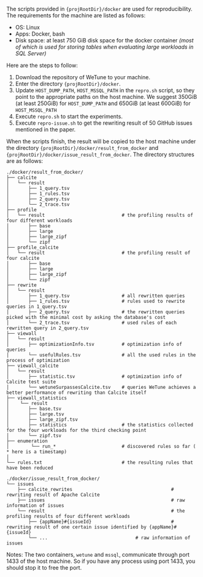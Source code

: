 The scripts provided in `{projRootDir}/docker` are used for reproducibility.
The requirements for the machine are listed as follows:
* OS: Linux
* Apps: Docker, bash
* Disk space: at least 750 GiB disk space for the docker container *(most of which is used for storing tables when evaluating large workloads in SQL Server)*

Here are the steps to follow:
1. Download the repository of WeTune to your machine.
2. Enter the directory `{projRootDir}/docker`.
3. Update `HOST_DUMP_PATH`, `HOST_MSSQL_PATH` in the `repro.sh` script, so they point to the appropriate paths on the host machine. 
We suggest 350GiB (at least 250GiB) for `HOST_DUMP_PATH` and 650GiB (at least 600GiB) for `HOST_MSSQL_PATH`
4. Execute `repro.sh` to start the experiments.
5. Execute `repro-issue.sh` to get the rewriting result of 50 GitHub issues mentioned in the paper. 

When the scripts finish, the result will be copied to the host machine under the directory 
`{projRootDir}/docker/result_from_docker` and `{projRootDir}/docker/issue_result_from_docker`. 
The directory structures are as follows:

```
./docker/result_from_docker/
├── calcite
│   └── result
│       ├── 1_query.tsv
│       ├── 1_rules.tsv
│       ├── 2_query.tsv
│       └── 2_trace.tsv
├── profile
│   └── result                            # the profiling results of four different workloads
│       ├── base
│       ├── large
│       ├── large_zipf
│       └── zipf
├── profile_calcite
│   └── result                            # the profiling result of four calcite
│       ├── base
│       ├── large
│       ├── large_zipf
│       └── zipf
├── rewrite
│   └── result
│       ├── 1_query.tsv                   # all rewritten queries
│       ├── 1_rules.tsv                   # rules used to rewrite queries in 1_query.tsv
│       ├── 2_query.tsv                   # the rewritten queries picked with the minimal cost by asking the database's cost
│       └── 2_trace.tsv                   # used rules of each rewritten query in 2_query.tsv
├── viewall
│   └── result
│       ├── optimizationInfo.tsv          # optimization info of queries
│       └── usefulRules.tsv               # all the used rules in the process of optimization
├── viewall_calcite
│   └── result
│       ├── statistic.tsv                 # optimization info of Calcite test suite
│       └── wetuneSurpassesCalcite.tsv    # queries WeTune achieves a better performance of rewriting than Calcite itself 
├── viewall_statistics
│    └── result
│       ├── base.tsv
│       ├── large.tsv
│       ├── large_zipf.tsv
│       ├── statistics                    # the statistics collected for the four workloads for the third checking point
│       └── zipf.tsv
├── enumeration
│        └── run_*                        # discovered rules so far ( * here is a timestamp)
│
└── rules.txt                             # the resulting rules that have been reduced
```

```
./docker/issue_result_from_docker/
└── issues
    ├── calcite_rewrites                                    # rewriting result of Apache Calcite
    ├── issues                                              # raw information of issues
    └── result                                              # the profiling results of four different workloads
        ├── {appName}#{issueId}                             # rewriting result of one certain issue identified by {appName}#{issueId}
        └── ...                                # raw information of issues
```

Notes: The two containers, `wetune` and `mssql`, communicate through port 1433 of the host machine. 
So if you have any process using port 1433, you should stop it to free the port.
